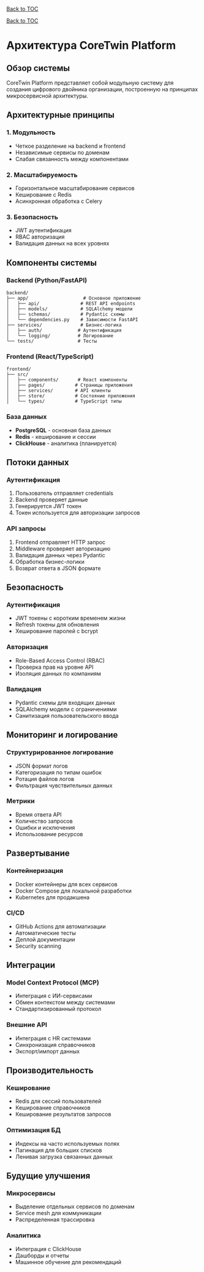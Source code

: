 [Back to TOC](../basic_toc.md#overview-md)

[Back to TOC](../comprehensive_toc.md#overview-md)

# Архитектура CoreTwin Platform

## Обзор системы

CoreTwin Platform представляет собой модульную систему для создания цифрового двойника организации, построенную на принципах микросервисной архитектуры.

## Архитектурные принципы

### 1. Модульность
- Четкое разделение на backend и frontend
- Независимые сервисы по доменам
- Слабая связанность между компонентами

### 2. Масштабируемость
- Горизонтальное масштабирование сервисов
- Кеширование с Redis
- Асинхронная обработка с Celery

### 3. Безопасность
- JWT аутентификация
- RBAC авторизация
- Валидация данных на всех уровнях

## Компоненты системы

### Backend (Python/FastAPI)
```
backend/
├── app/                    # Основное приложение
│   ├── api/               # REST API endpoints
│   ├── models/            # SQLAlchemy модели
│   ├── schemas/           # Pydantic схемы
│   └── dependencies.py    # Зависимости FastAPI
├── services/              # Бизнес-логика
│   ├── auth/             # Аутентификация
│   └── logging/          # Логирование
└── tests/                # Тесты
```

### Frontend (React/TypeScript)
```
frontend/
├── src/
│   ├── components/       # React компоненты
│   ├── pages/           # Страницы приложения
│   ├── services/        # API клиенты
│   ├── store/           # Состояние приложения
│   └── types/           # TypeScript типы
```

### База данных
- **PostgreSQL** - основная база данных
- **Redis** - кеширование и сессии
- **ClickHouse** - аналитика (планируется)

## Потоки данных

### Аутентификация
1. Пользователь отправляет credentials
2. Backend проверяет данные
3. Генерируется JWT токен
4. Токен используется для авторизации запросов

### API запросы
1. Frontend отправляет HTTP запрос
2. Middleware проверяет авторизацию
3. Валидация данных через Pydantic
4. Обработка бизнес-логики
5. Возврат ответа в JSON формате

## Безопасность

### Аутентификация
- JWT токены с коротким временем жизни
- Refresh токены для обновления
- Хеширование паролей с bcrypt

### Авторизация
- Role-Based Access Control (RBAC)
- Проверка прав на уровне API
- Изоляция данных по компаниям

### Валидация
- Pydantic схемы для входящих данных
- SQLAlchemy модели с ограничениями
- Санитизация пользовательского ввода

## Мониторинг и логирование

### Структурированное логирование
- JSON формат логов
- Категоризация по типам ошибок
- Ротация файлов логов
- Фильтрация чувствительных данных

### Метрики
- Время ответа API
- Количество запросов
- Ошибки и исключения
- Использование ресурсов

## Развертывание

### Контейнеризация
- Docker контейнеры для всех сервисов
- Docker Compose для локальной разработки
- Kubernetes для продакшена

### CI/CD
- GitHub Actions для автоматизации
- Автоматические тесты
- Деплой документации
- Security scanning

## Интеграции

### Model Context Protocol (MCP)
- Интеграция с ИИ-сервисами
- Обмен контекстом между системами
- Стандартизированный протокол

### Внешние API
- Интеграция с HR системами
- Синхронизация справочников
- Экспорт/импорт данных

## Производительность

### Кеширование
- Redis для сессий пользователей
- Кеширование справочников
- Кеширование результатов запросов

### Оптимизация БД
- Индексы на часто используемых полях
- Пагинация для больших списков
- Ленивая загрузка связанных данных

## Будущие улучшения

### Микросервисы
- Выделение отдельных сервисов по доменам
- Service mesh для коммуникации
- Распределенная трассировка

### Аналитика
- Интеграция с ClickHouse
- Дашборды и отчеты
- Машинное обучение для рекомендаций
